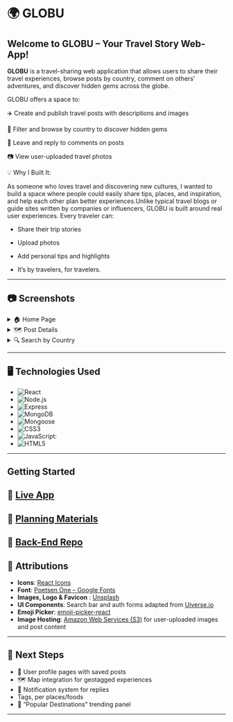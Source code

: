 # 🌍 GLOBU

## Welcome to **GLOBU – Your Travel Story Web-App!**

**GLOBU** is a travel-sharing web application that allows users to share their travel experiences, browse posts by country, comment on others’ adventures, and discover hidden gems across the globe.

GLOBU offers a space to:

✈️ Create and publish travel posts with descriptions and images

📍 Filter and browse by country to discover hidden gems

💬 Leave and reply to comments on posts

📷 View user-uploaded travel photos

💡 Why I Built It:

As someone who loves travel and discovering new cultures, I wanted to build a space where people could easily share tips, places, and inspiration, and help each other plan better experiences.Unlike typical travel blogs or guide sites written by companies or influencers, GLOBU is built around real user experiences. Every traveler can:

- Share their trip stories

- Upload photos

- Add personal tips and highlights

- It’s by travelers, for travelers.

---

## 📷 Screenshots

<details>
  <summary>🏠 Home Page</summary>

| Introduction and recent posts     |
| --------------------------------- |
| ![Home](./public/images/home.png) |

</details>

<details>
  <summary>🗺️ Post Details</summary>

| Full post content with comments and photos        |
| ------------------------------------------------- |
| ![Post Details](./public/images/post-details.png) |

</details>

<details>
  <summary>🔍 Search by Country</summary>

| Search and filter posts interactively |
| ------------------------------------- |
| ![Search](./public/images/search.png) |

</details>

---

## 🖥️ Technologies Used

- ![React](https://img.shields.io/badge/-React-333?style=flat&logo=react)
- ![Node.js](https://img.shields.io/badge/-Node.js-333?style=flat&logo=node.js)
- ![Express](https://img.shields.io/badge/-Express-333?style=flat&logo=express)
- ![MongoDB](https://img.shields.io/badge/-MongoDB-333?style=flat&logo=mongodb)
- ![Mongoose](https://img.shields.io/badge/-Mongoose-333?style=flat&logo=mongoose)
- ![CSS3](https://img.shields.io/badge/-CSS-333?style=flat&logo=css3)
- ![JavaScript:](https://img.shields.io/badge/-JavaScript-333?style=flat&logo=javascript)
- ![HTML5](https://img.shields.io/badge/-HTML5-333?style=flat&logo=html5)

---

## Getting Started

## 🔗 [Live App](https://travel-globu-cc6a6fb5e565.herokuapp.com/)

## 🔗 [Planning Materials](https://trello.com/b/kjtarIqa/project-3-%F0%9F%8C%8D-globu)

## 🔗 [ Back-End Repo](https://github.com/ommadova/globu/tree/main/backend)

## 🙌 Attributions

- **Icons**: [React Icons](https://react-icons.github.io/react-icons/)
- **Font**: [Poetsen One – Google Fonts](https://fonts.google.com/specimen/Poetsen+One)
- **Images, Logo & Favicon** : [Unsplash](https://unsplash.com)
- **UI Components**: Search bar and auth forms adapted from [Uiverse.io](https://uiverse.io)
- **Emoji Picker**: [emoji-picker-react](https://www.npmjs.com/package/emoji-picker-react)
- **Image Hosting**: [Amazon Web Services (S3)](https://aws.amazon.com/s3/) for user-uploaded images and post content

---

## 🌱 Next Steps

- 🧳 User profile pages with saved posts
- 🗺️ Map integration for geotagged experiences
- 🔔 Notification system for replies
- Tags, per places/foods
- 🧭 “Popular Destinations” trending panel

---
